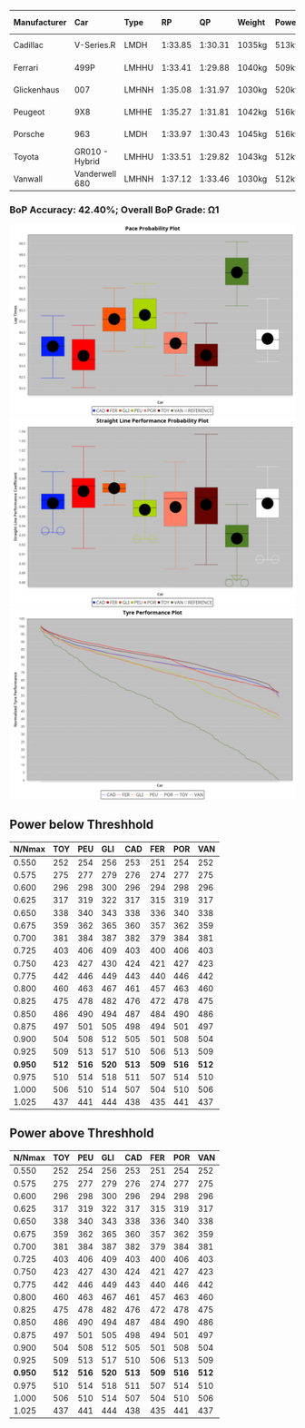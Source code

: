 |Manufacturer|Car|Type|RP|QP|Weight|Power¹|Threshhold|PINC|Power²|E/Stint|AVG Vmax|FDS|RDLC|L/Stint|BOP-Grade|ModelAccuracy|ModelPoints|Match%|
|:-|:-|:-|:-|:-|:-|:-|:-|:-|:-|:-|:-|:-|:-|:-|:-|:-|:-|:-|
|Cadillac|V-Series.R|LMDH|1:33.85|1:30.31|1035kg|513kw|0.0kph|0%|513kw|886MJ|293.70kph-316.70kph|-|1.02|40|-E1|98.38%|1765|58.46%|
|Ferrari|499P|LMHHU|1:33.41|1:29.88|1040kg|509kw|0.0kph|0%|509kw|888MJ|297.95kph-319.19kph|190kph|1.05|40|-Ω1|92.24%|2247|35.05%|
|Glickenhaus|007|LMHNH|1:35.08|1:31.97|1030kg|520kw|0.0kph|0%|520kw|913MJ|303.15kph-314.36kph|-|0.96|40|+D2|96.18%|554|60.32%|
|Peugeot|9X8|LMHHE|1:35.27|1:31.81|1042kg|516kw|0.0kph|0%|516kw|908MJ|293.74kph-315.80kph|150kph|1.02|40|+D1|87.65%|1795|68.28%|
|Porsche|963|LMDH|1:33.97|1:30.43|1045kg|516kw|0.0kph|0%|516kw|898MJ|295.04kph-317.16kph|-|1.01|40|-D1|96.81%|5438|65.45%|
|Toyota|GR010 - Hybrid|LMHHU|1:33.51|1:29.82|1043kg|512kw|0.0kph|0%|512kw|902MJ|295.47kph-325.74kph|190kph|1.05|40|-Ω1|86.04%|1751|42.29%|
|Vanwall|Vanderwell 680|LMHNH|1:37.12|1:33.46|1030kg|512kw|0.0kph|0%|512kw|894MJ|288.22kph-309.50kph|-|1.01|40|+Ω2|91.42%|501|-33.07%|

### BoP Accuracy: 42.40%; Overall BoP Grade: Ω1
![PACECHART](./IMG/OFFICIAL.png)
![STRAIGHTLINEPERFORMANCECHART](./IMG/OFFICIAL_sp.png)
![TYREPERFORMANCECHART](./IMG/OFFICIAL_tw.png)

## Power below Threshhold
|N/Nmax|TOY|PEU|GLI|CAD|FER|POR|VAN|
|:-|:-|:-|:-|:-|:-|:-|:-|
|0.550|252|254|256|253|251|254|252|
|0.575|275|277|279|276|274|277|275|
|0.600|296|298|300|296|294|298|296|
|0.625|317|319|322|317|315|319|317|
|0.650|338|340|343|338|336|340|338|
|0.675|359|362|365|360|357|362|359|
|0.700|381|384|387|382|379|384|381|
|0.725|403|406|409|403|400|406|403|
|0.750|423|427|430|424|421|427|423|
|0.775|442|446|449|443|440|446|442|
|0.800|460|463|467|461|457|463|460|
|0.825|475|478|482|476|472|478|475|
|0.850|486|490|494|487|484|490|486|
|0.875|497|501|505|498|494|501|497|
|0.900|504|508|512|505|501|508|504|
|0.925|509|513|517|510|506|513|509|
|**0.950**|**512**|**516**|**520**|**513**|**509**|**516**|**512**|
|0.975|510|514|518|511|507|514|510|
|1.000|506|510|514|507|504|510|506|
|1.025|437|441|444|438|435|441|437|

## Power above Threshhold
|N/Nmax|TOY|PEU|GLI|CAD|FER|POR|VAN|
|:-|:-|:-|:-|:-|:-|:-|:-|
|0.550|252|254|256|253|251|254|252|
|0.575|275|277|279|276|274|277|275|
|0.600|296|298|300|296|294|298|296|
|0.625|317|319|322|317|315|319|317|
|0.650|338|340|343|338|336|340|338|
|0.675|359|362|365|360|357|362|359|
|0.700|381|384|387|382|379|384|381|
|0.725|403|406|409|403|400|406|403|
|0.750|423|427|430|424|421|427|423|
|0.775|442|446|449|443|440|446|442|
|0.800|460|463|467|461|457|463|460|
|0.825|475|478|482|476|472|478|475|
|0.850|486|490|494|487|484|490|486|
|0.875|497|501|505|498|494|501|497|
|0.900|504|508|512|505|501|508|504|
|0.925|509|513|517|510|506|513|509|
|**0.950**|**512**|**516**|**520**|**513**|**509**|**516**|**512**|
|0.975|510|514|518|511|507|514|510|
|1.000|506|510|514|507|504|510|506|
|1.025|437|441|444|438|435|441|437|
